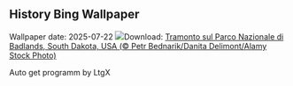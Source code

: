 ## History Bing Wallpaper
Wallpaper date: 2025-07-22
![](https://www.bing.com/th?id=OHR.BadlandsSunset_IT-IT3807784060_UHD.jpg&w=1000)Download: [Tramonto sul Parco Nazionale di Badlands, South Dakota, USA (© Petr Bednarik/Danita Delimont/Alamy Stock Photo)](https://www.bing.com/th?id=OHR.BadlandsSunset_IT-IT3807784060_UHD.jpg)

Auto get programm by LtgX
